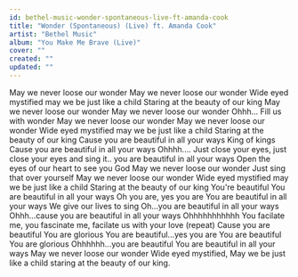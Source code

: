 ```yaml
---
id: bethel-music-wonder-spontaneous-live-ft-amanda-cook
title: "Wonder (Spontaneous) (Live) ft. Amanda Cook"
artist: "Bethel Music"
album: "You Make Me Brave (Live)"
cover: ""
created: ""
updated: ""
---
```


May we never loose our wonder
May we never loose our wonder
Wide eyed mystified
 may we be just like a child
Staring at the beauty of our king
May we never loose our wonder
May we never loose our wonder
Ohhh...
Fill us with wonder
May we never loose our wonder
May we never loose our wonder
Wide eyed mystified
 may we be just like a child
Staring at the beauty of our king
Cause you are beautiful in all your ways
King of kings
Cause you are beautiful in all your ways
Ohhhh....
Just close your eyes, just close your eyes and sing it..
you are beautiful in all your ways
Open the eyes of our heart to see you God
May we never loose our wonder
Just sing that over yourself
May we never loose our wonder
Wide eyed mystified
 may we be just like a child
Staring at the beauty of our king
You're beautiful
You are beautiful in all your ways
Oh you are, yes you are
You are beautiful in all your ways
We give our lives to sing
Oh...you are beautiful in all your ways
Ohhh...cause you are beautiful in all your ways
Ohhhhhhhhhhh
You facilate me, you fascinate me, facilate us with your love (repeat)
Cause you are beautiful
You are glorious
You are beautiful...yes you are
You are beautiful
You are glorious
Ohhhhhh...you are beautiful
You are beautiful in all your ways
May we never loose our wonder
Wide eyed mystified,
May we be just like a child staring at the beauty of our king.